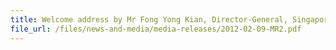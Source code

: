 ```yaml
---
title: Welcome address by Mr Fong Yong Kian, Director-General, Singapore Customs, at the International Customs Day, 9 February 2012, 9.15 am, the Orchard  
file_url: /files/news-and-media/media-releases/2012-02-09-MR2.pdf
---
```

